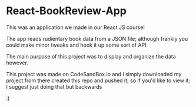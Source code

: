 # React-BookReview-App

This was an application we made in our React JS course!

The app reads rudientary book data from a JSON file; although frankly you could make minor tweaks and hook it up some sort of API. 

The main purpose of this project was to display and organize the data however.

This project was made on CodeSandBox.io and I simply downloaded my project from there created this repo and pushed it; so if you'd like to view it; 
I suggest just doing that but backwards

:)
